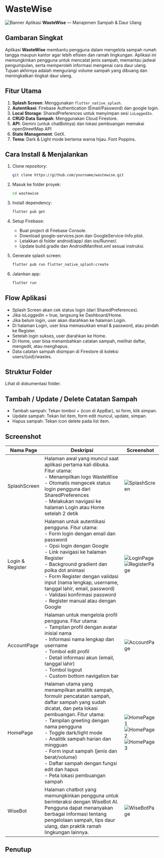 # WasteWise
![Banner](readmeassets/banner.png)
Aplikasi **WasteWise** — Manajemen Sampah & Daur Ulang

## Gambaran Singkat
Aplikasi **WasteWise** membantu pengguna dalam mengelola sampah rumah tangga maupun kantor agar lebih efisien dan ramah lingkungan. Aplikasi ini memungkinkan pengguna untuk mencatat jenis sampah, memantau jadwal pengumpulan, serta memperoleh informasi mengenai cara daur ulang. Tujuan akhirnya adalah mengurangi volume sampah yang dibuang dan meningkatkan tingkat daur ulang.

## Fitur Utama

1. **Splash Screen**: Menggunakan `flutter_native_splash`.
2. **Autentikasi**: Firebase Authentication (Email/Password) dan google login.
3. **Local Storage**: SharedPreferences untuk menyimpan sesi `isLoggedIn`.
4. **CRUD Data Sampah**: Menggunakan Cloud Firestore.
5. **API**: Gemini (untuk chatBotnya) dan lokasi pembuangan memakai openStreetMap API
6. **State Management**: GetX.
7. **Tema**: Dark & Light mode bertema warna hijau. Font Poppins.

## Cara Install & Menjalankan

1. Clone repository:
   ```bash
   git clone https://github.com/yourname/wastewise.git
   ```

2. Masuk ke folder proyek:
   ```bash
   cd wastewise
   ```

3. Install dependency:
   ```bash
   flutter pub get
   ```

4. Setup Firebase:
   - Buat project di Firebase Console.
   - Download google-services.json dan GoogleService-Info.plist.
   - Letakkan di folder android/app/ dan ios/Runner/.
   - Update build.gradle dan AndroidManifest.xml sesuai instruksi.

5. Generate splash screen:
   ```bash
   flutter pub run flutter_native_splash:create
   ```

6. Jalankan app:
   ```bash
   flutter run
   ```

## Flow Aplikasi

- Splash Screen akan cek status login (dari SharedPreferences).
- Jika isLoggedIn = true, langsung ke Dashboard/Home.
- Jika belum login, user akan diarahkan ke halaman Login.
- Di halaman Login, user bisa memasukkan email & password, atau pindah ke Register.
- Setelah login sukses, user diarahkan ke Home.
- Di Home, user bisa menambahkan catatan sampah, melihat daftar, mengedit, atau menghapus.
- Data catatan sampah disimpan di Firestore di koleksi users/{uid}/wastes.

## Struktur Folder

Lihat di dokumentasi folder.

## Tambah / Update / Delete Catatan Sampah

- Tambah sampah: Tekan tombol + (icon di AppBar), isi form, klik simpan.
- Update sampah: Tekan list item, form edit muncul, update, simpan.
- Hapus sampah: Tekan icon delete pada list item.

## Screenshot

| Nama Page | Deskripsi | Screenshot                                                                                                                       |
|-----------|-----------|----------------------------------------------------------------------------------------------------------------------------------|
| SplashScreen | Halaman awal yang muncul saat aplikasi pertama kali dibuka. Fitur utama: <br>- Menampilkan logo WasteWise<br>- Otomatis mengecek status login pengguna dari SharedPreferences<br>- Melakukan navigasi ke halaman Login atau Home setelah 2 detik | ![SplashScreen](readmeassets/splashscreen.png) |
| Login & Register | Halaman untuk autentikasi pengguna. Fitur utama: <br>- Form login dengan email dan password<br>- Opsi login dengan Google<br>- Link navigasi ke halaman Register<br>- Background gradient dan polka dot animasi<br>- Form Register dengan validasi input (nama lengkap, username, tanggal lahir, email, password)<br>- Validasi konfirmasi password<br>- Register manual atau dengan Google | ![LoginPage](readmeassets/loginpage1.png)<br>![RegisterPage](readmeassets/registerpage1.png) |
| AccountPage | Halaman untuk mengelola profil pengguna. Fitur utama: <br>- Tampilan profil dengan avatar inisial nama<br>- Informasi nama lengkap dan username<br>- Tombol edit profil<br>- Detail informasi akun (email, tanggal lahir)<br>- Tombol logout<br>- Custom bottom navigation bar | ![AccountPage](readmeassets/accountpage1.png) |
| HomePage | Halaman utama yang menampilkan analitik sampah, formulir pencatatan sampah, daftar sampah yang sudah dicatat, dan peta lokasi pembuangan. Fitur utama: <br>- Tampilan greeting dengan nama pengguna<br>- Toggle dark/light mode<br>- Analitik sampah harian dan mingguan<br>- Form input sampah (jenis dan berat/volume)<br>- Daftar sampah dengan fungsi edit dan hapus<br>- Peta lokasi pembuangan sampah | ![HomePage1](readmeassets/homepage1.png)<br>![HomePage2](readmeassets/homepage2.png)<br>![HomePage3](readmeassets/homepage3.png) |
| WiseBot | Halaman chatbot yang memungkinkan pengguna untuk berinteraksi dengan WiseBot AI. Pengguna dapat menanyakan berbagai informasi tentang pengelolaan sampah, tips daur ulang, dan praktik ramah lingkungan lainnya. | ![WiseBotPage](readmeassets/wisebotpage1.png)                                                                                    |

## Penutup